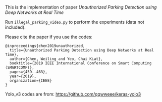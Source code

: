 This is the implementation of paper *Unauthorized Parking Detection using Deep Networks at Real Time*

Run `illegal_parking_video.py` to perform the experiments (data not included).

Please cite the paper if you use the codes:

```
@inproceedings{chen2019unauthorized,
  title={Unauthorized Parking Detection using Deep Networks at Real Time},
  author={Chen, Weiling and Yeo, Chai Kiat},
  booktitle={2019 IEEE International Conference on Smart Computing (SMARTCOMP)},
  pages={459--463},
  year={2019},
  organization={IEEE}
}
```

Yolo_v3 codes are from: https://github.com/qqwweee/keras-yolo3
